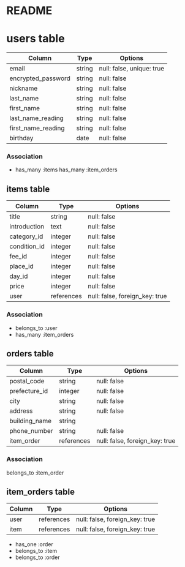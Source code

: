 # README

# users table

| Column             | Type   | Options     |
| ------------------ | ------ | ----------- |
| email              | string | null: false, unique: true |
| encrypted_password | string | null: false |
| nickname           | string | null: false |
| last_name          | string | null: false |
| first_name         | string | null: false |
| last_name_reading  | string | null: false |
| first_name_reading | string | null: false |
| birthday           | date   | null: false |

### Association

- has_many :items
  has_many :item_orders

## items table

| Column      | Type        | Options     |
| ----------- | ----------- | ----------- |
| title       | string      | null: false |
| introduction| text        | null: false |
| category_id | integer     | null: false |
| condition_id| integer     | null: false |
| fee_id      | integer     | null: false |
| place_id    | integer     | null: false |
| day_id      | integer     | null: false |
| price       | integer     | null: false |
| user        | references  | null: false, foreign_key: true |

### Association

- belongs_to :user
- has_many :item_orders


## orders table

| Column       | Type       | Options                        |
| -------      | ---------- | ------------------------------ |
| postal_code  | string     | null: false                    |
| prefecture_id| integer    | null: false                    |
| city         | string     | null: false                    |
| address      | string     | null: false                    |
| building_name| string     |                                |
| phone_number | string     | null: false                    |
| item_order   | references | null: false, foreign_key: true |

### Association
belongs_to :item_order

## item_orders table

| Column       | Type       | Options                        |
| -------      | ---------- | ------------------------------ |
| user         | references | null: false, foreign_key: true |
| item         | references | null: false, foreign_key: true |


- has_one :order
- belongs_to :item
- belongs_to :order